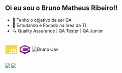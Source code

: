 ## Oi eu sou o Bruno Matheus Ribeiro!!

- 🔭 Tenho o objetivo de ser QA 
- 🌱 Estudando e Focado na área de TI
- 🔍 Quality Assurance | QA Tester | QA Junior


<div style="display: inline_block"><br>
  <img align="center" alt="Rafa-Js" height="30" width="40" src="https://raw.githubusercontent.com/devicons/devicon/master/icons/javascript/javascript-plain.svg">
  <img align="center" alt="Rafa-Csharp" height="30" width="40" src="https://raw.githubusercontent.com/devicons/devicon/master/icons/csharp/csharp-original.svg">
  <img align="center" alt="Bruno-Jav" height="30" width="40" src="https://cdn.jsdelivr.net/gh/devicons/devicon/icons/java/java-original-wordmark.svg" />
  </div>
  
  ##
 
<div> 
  <a href="https://instagram.com/brutheuss" target="_blank"><img src="https://img.shields.io/badge/-Instagram-%23E4405F?style=for-the-badge&logo=instagram&logoColor=white" target="_blank"></a>
  <a href="https://www.linkedin.com/in/bruno-mrdias/" target="_blank"><img src="https://img.shields.io/badge/-LinkedIn-%230077B5?style=for-the-badge&logo=linkedin&logoColor=white" target="_blank"></a> 
  
</div>
